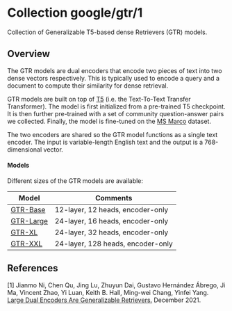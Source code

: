 # Collection google/gtr/1

Collection of Generalizable T5-based dense Retrievers (GTR) models.

<!-- task: text-embedding -->
<!-- network-architecture: transformer -->
<!-- language: en -->

## Overview

The GTR models are dual encoders that encode two pieces of text into two dense
vectors respectively. This is typically used to encode a query and a document to
compute their similarity for dense retrieval.

GTR models are built on top of [T5](https://arxiv.org/pdf/1910.10683.pdf) (i.e.
the Text-To-Text Transfer Transformer). The model is first initialized from a
pre-trained T5 checkpoint. It is then further pre-trained with a set of
community question-answer pairs we collected. Finally, the model is fine-tuned
on the [MS Marco](https://microsoft.github.io/msmarco/) dataset.

The two encoders are shared so the GTR model functions as a single text encoder.
The input is variable-length English text and the output is a 768-dimensional
vector.

#### Models

Different sizes of the GTR models are available:

| Model                                                 | Comments                          |
| ----------------------------------------------------- | --------------------------------- |
| [GTR-Base](https://tfhub.dev/google/gtr/gtr-base/1)   | 12-layer, 12 heads, encoder-only  |
| [GTR-Large](https://tfhub.dev/google/gtr/gtr-large/1) | 24-layer, 16 heads, encoder-only  |
| [GTR-XL](https://tfhub.dev/google/gtr/gtr-xl/1)       | 24-layer, 32 heads, encoder-only  |
| [GTR-XXL](https://tfhub.dev/google/gtr/gtr-xxl/1)     | 24-layer, 128 heads, encoder-only |

## References

[1] Jianmo Ni, Chen Qu, Jing Lu, Zhuyun Dai, Gustavo Hernández Ábrego, Ji Ma,
Vincent Zhao, Yi Luan, Keith B. Hall, Ming-wei Chang, Yinfei Yang.
[Large Dual Encoders Are Generalizable Retrievers.](https://arxiv.org/abs/)
December 2021.
